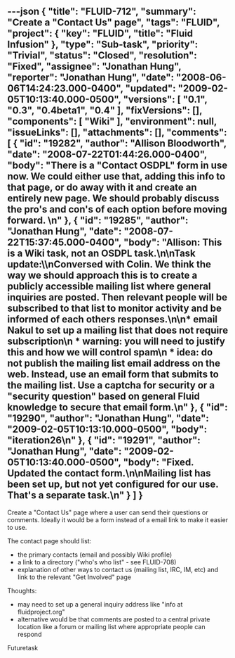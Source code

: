 ---json
{
  "title": "FLUID-712",
  "summary": "Create a \"Contact Us\" page",
  "tags": "FLUID",
  "project": {
    "key": "FLUID",
    "title": "Fluid Infusion"
  },
  "type": "Sub-task",
  "priority": "Trivial",
  "status": "Closed",
  "resolution": "Fixed",
  "assignee": "Jonathan Hung",
  "reporter": "Jonathan Hung",
  "date": "2008-06-06T14:24:23.000-0400",
  "updated": "2009-02-05T10:13:40.000-0500",
  "versions": [
    "0.1",
    "0.3",
    "0.4beta1",
    "0.4"
  ],
  "fixVersions": [],
  "components": [
    "Wiki"
  ],
  "environment": null,
  "issueLinks": [],
  "attachments": [],
  "comments": [
    {
      "id": "19282",
      "author": "Allison Bloodworth",
      "date": "2008-07-22T01:44:26.000-0400",
      "body": "There is a \"Contact OSDPL\" form in use now. We could either use that, adding this info to that page, or do away with it and create an entirely new page. We should probably discuss the pro's and con's of each option before moving forward.&#x20;\n"
    },
    {
      "id": "19285",
      "author": "Jonathan Hung",
      "date": "2008-07-22T15:37:45.000-0400",
      "body": "Allison: This is a Wiki task, not an OSDPL task.\n\nTask update:\\\nConversed with Colin. We think the way we should approach this is to create a publicly accessible mailing list where general inquiries are posted. Then relevant people will be subscribed to that list to monitor activity and be informed of each others responses.\n\n* email Nakul to set up a mailing list that does not require subscription\n  * warning: you will need to justify this and how we will control spam\n  * idea: do not publish the mailing list email address on the web. Instead, use an email form that submits to the mailing list. Use a captcha for security or a \"security question\" based on general Fluid knowledge to secure that email form.\n"
    },
    {
      "id": "19290",
      "author": "Jonathan Hung",
      "date": "2009-02-05T10:13:10.000-0500",
      "body": "iteration26\n"
    },
    {
      "id": "19291",
      "author": "Jonathan Hung",
      "date": "2009-02-05T10:13:40.000-0500",
      "body": "Fixed. Updated the contact form.\n\nMailing list has been set up, but not yet configured for our use. That's a separate task.\n"
    }
  ]
}
---
Create a "Contact Us" page where a user can send their questions or comments. Ideally it would be a form instead of a email link to make it easier to use.

The contact page should list:

* the primary contacts (email and possibly Wiki profile)
* a link to a directory ("who's who list" - see FLUID-708)
* explanation of other ways to contact us (mailing list, IRC, IM, etc) and link to the relevant "Get Involved" page

Thoughts:

* may need to set up a general inquiry address like "info at fluidproject.org"
* alternative would be that comments are posted to a central private location like a forum or mailing list where appropriate people can respond

Futuretask

        